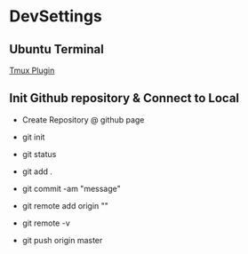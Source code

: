 # DevSettings

## Ubuntu Terminal

[Tmux Plugin](./.tmux.conf)

## Init Github repository & Connect to Local

<github>
  
  - Create Repository @ github page
  
<local>
  
  - git init
  
  - git status
  
  - git add .
  
  - git commit -am "message"
  
  - git remote add origin "<url of github>"
  
  - git remote -v
  
  - git push origin master
